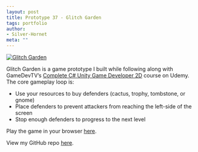 ```yaml
---
layout: post
title: Prototype 37 - Glitch Garden
tags: portfolio
author:
- Silver-Hornet
meta: ""
---
```


[![Glitch Garden]({{site.url}}/glitch-garden.png)](https://play.unity.com/mg/other/glitch-garden-5)

Glitch Garden is a game prototype I built while following along with GameDevTV’s [Complete C# Unity Game Developer 2D](https://www.udemy.com/course/unitycourse/) course on Udemy. The core gameplay loop is:

- Use your resources to buy defenders (cactus, trophy, tombstone, or gnome)
- Place defenders to prevent attackers from reaching the left-side of the screen
- Stop enough defenders to progress to the next level

Play the game in your browser [here](https://play.unity.com/mg/other/glitch-garden-5).

View my GitHub repo [here](https://github.com/silver-hornet/gamedevtv-glitch-garden).